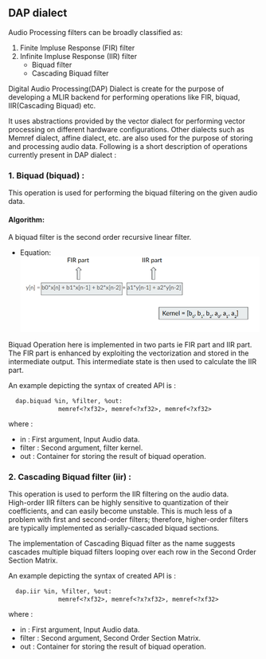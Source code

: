 ## DAP dialect

Audio Processing filters can be broadly classified as:
1. Finite Impluse Response (FIR) filter
2. Infinite Impluse Response (IIR) filter
    * Biquad filter
    * Cascading Biquad filter

Digital Audio Processing(DAP) Dialect is create for the purpose of developing a MLIR backend for performing operations like FIR, biquad, IIR(Cascading Biquad) etc.


It uses abstractions provided by the vector dialect for performing vector processing on different hardware configurations. Other dialects such as Memref dialect, affine dialect, etc. are also used for the purpose of storing and processing audio data. Following is a short description of operations currently present in DAP dialect :

### 1. Biquad (biquad) :
 This operation is used for performing the biquad filtering on the given audio data.

#### Algorithm: 
A biquad filter is the second order recursive linear filter. 

* Equation: 
![](./Images/DAP_biquad.png)

Biquad Operation here is implemented in two parts ie FIR part and IIR part. The FIR part is enhanced by exploiting the vectorization and stored in the intermediate output. This intermediate state is then used to calculate the IIR part.


An example depicting the syntax of created API is :
 ```mlir
   dap.biquad %in, %filter, %out:
               memref<?xf32>, memref<?xf32>, memref<?xf32>
 ```
 where :
  - in : First argument, Input Audio data.
  - filter : Second argument, filter kernel.
  - out : Container for storing the result of biquad operation.

### 2. Cascading Biquad filter (iir) :
This operation is used to perform the IIR filtering on the audio data.   
High-order IIR filters can be highly sensitive to quantization of their coefficients, and can easily become unstable. This is much less of a problem with first and second-order filters; therefore, higher-order filters are typically implemented as serially-cascaded biquad sections.  

The implementation of Cascading Biquad filter as the name suggests cascades multiple biquad filters looping over each row in the Second Order Section Matrix.  

An example depicting the syntax of created API is :
 ```mlir
   dap.iir %in, %filter, %out:
               memref<?xf32>, memref<?x?xf32>, memref<?xf32>
 ```
 where :
  - in : First argument, Input Audio data.
  - filter : Second argument, Second Order Section Matrix.
  - out : Container for storing the result of biquad operation.

